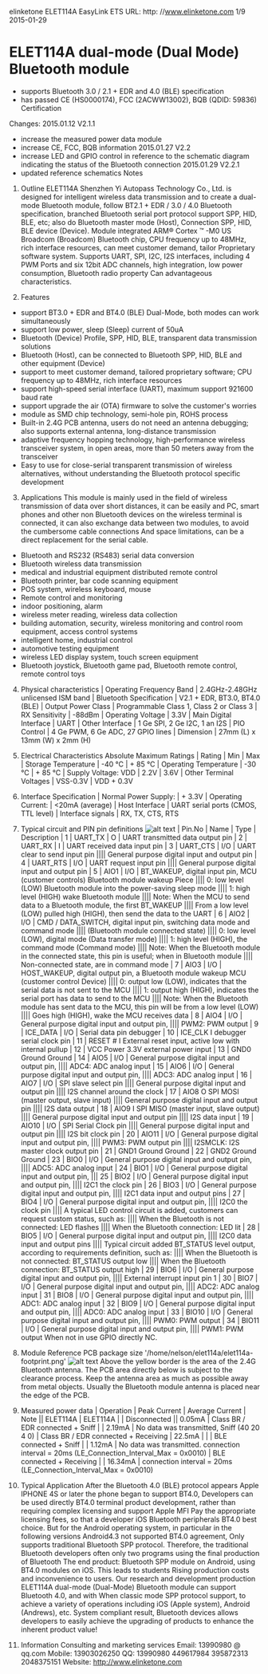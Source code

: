 elinketone ELET114A EasyLink ETS
URL: http: //www.elinketone.com 1/9 2015-01-29
# ELET114A dual-mode (Dual Mode) Bluetooth module
* supports Bluetooth 3.0 / 2.1 + EDR and 4.0 (BLE) specification
* has passed CE (HS0000174), FCC (2ACWW13002), BQB (QDID: 59836) Certification

Changes:
2015.01.12 V2.1.1
* increase the measured power data module
* increase CE, FCC, BQB information
2015.01.27 V2.2
* increase LED and GPIO control in reference to the schematic diagram indicating the status of the Bluetooth connection
2015.01.29 V2.2.1
* updated reference schematics Notes

1. Outline
ELET114A Shenzhen Yi Autopass Technology Co., Ltd. is designed for intelligent wireless data transmission and to create a dual-mode Bluetooth module, follow BT2.1 + EDR / 3.0 / 4.0 Bluetooth specification, branched Bluetooth serial port protocol support SPP, HID, BLE, etc; also do Bluetooth master mode (Host), Connection SPP, HID, BLE device (Device).
Module integrated ARM® Cortex ™ -M0 US Broadcom (Broadcom) Bluetooth chip, CPU frequency up to 48MHz, rich interface resources, can meet customer demand, tailor Proprietary software system. Supports UART, SPI, I2C, I2S interfaces, including 4 PWM Ports and six 12bit ADC channels, high integration, low power consumption, Bluetooth radio property Can advantageous characteristics.

2. Features
* support BT3.0 + EDR and BT4.0 (BLE) Dual-Mode, both modes can work simultaneously
* support low power, sleep (Sleep) current of 50uA
* Bluetooth (Device) Profile, SPP, HID, BLE, transparent data transmission solutions
* Bluetooth (Host), can be connected to Bluetooth SPP, HID, BLE and other equipment (Device)
* support to meet customer demand, tailored proprietary software; CPU frequency up to 48MHz, rich interface resources
* support high-speed serial interface (UART), maximum support 921600 baud rate
* support upgrade the air (OTA) firmware to solve the customer's worries
* module as SMD chip technology, semi-hole pin, ROHS process
* Built-in 2.4G PCB antenna, users do not need an antenna debugging; also supports external antenna, long-distance transmission
* adaptive frequency hopping technology, high-performance wireless transceiver system, in open areas, more than 50 meters away from the transceiver
* Easy to use for close-serial transparent transmission of wireless alternatives, without understanding the Bluetooth protocol specific development

3. Applications
This module is mainly used in the field of wireless transmission of data over short distances, it can be easily and PC, smart phones and other non Bluetooth devices on the wireless terminal is connected, it can also exchange data between two modules, to avoid the cumbersome cable connections And space limitations, can be a direct replacement for the serial cable.
* Bluetooth and RS232 (RS483) serial data conversion
* Bluetooth wireless data transmission
* medical and industrial equipment distributed remote control
* Bluetooth printer, bar code scanning equipment
* POS system, wireless keyboard, mouse
* Remote control and monitoring
* indoor positioning, alarm
* wireless meter reading, wireless data collection
* building automation, security, wireless monitoring and control room equipment, access control systems
* intelligent home, industrial control
* automotive testing equipment
* wireless LED display system, touch screen equipment
* Bluetooth joystick, Bluetooth game pad, Bluetooth remote control, remote control toys

4. Physical characteristics
| Operating Frequency Band | 2.4GHz-2.48GHz unlicensed ISM band
| Bluetooth Specification | V2.1 + EDR, BT3.0, BT4.0 (BLE)
| Output Power Class | Programmable Class 1, Class 2 or Class 3
| RX Sensitivity | -88dBm
| Operating Voltage | 3.3V
| Main Digital Interface | UART
| Other Interface | 1 Ge SPI, 2 Ge I2C, 1 an I2S
| PIO Control | 4 Ge PWM, 6 Ge ADC, 27 GPIO lines
| Dimension | 27mm (L) x 13mm (W) x 2mm (H)

5. Electrical Characteristics
Absolute Maximum Ratings
| Rating | Min | Max
| Storage Temperature | -40 ℃ | + 85 ℃
| Operating Temperature | -30 ℃ | + 85 ℃
| Supply Voltage: VDD | 2.2V | 3.6V
| Other Terminal Voltages | VSS-0.3V | VDD + 0.3V

6. Interface Specification
| Normal Power Supply: | + 3.3V
| Operating Current: | <20mA (average)
| Host Interface | UART serial ports (CMOS, TTL level)
| Interface signals | RX, TX, CTS, RTS



7. Typical circuit and PIN pin definitions
![alt text](https://github.com/RussNelson/ELET114A/otherdocs/elet114a-schematic2.jpg "ELET114A schematic")
| Pin.No | Name | Type | Description
| 1 | UART_TX | O | UART transmitted data output pin
| 2 | UART_RX | I | UART received data input pin
| 3 | UART_CTS | I/O | UART clear to send input pin
||||    General purpose digital input and output pin
| 4 | UART_RTS | I/O | UART request input pin
||||    General purpose digital input and output pin
| 5 | AIO1 | I/O | BT_WAKEUP, digital input pin, MCU (customer controls) Bluetooth module wakeup
Piece
||||    0: low level (LOW) Bluetooth module into the power-saving sleep mode
||||    1: high level (HIGH) wake Bluetooth module
||||    Note: When the MCU to send data to a Bluetooth module, the first BT_WAKEUP
||||    From a low level (LOW) pulled high (HIGH), then send the data to the UART
| 6 | AIO2 | I/O | CMD / DATA_SWITCH, digital input pin, switching data mode and command mode
||||    (Bluetooth module connected state)
||||    0: low level (LOW), digital mode (Data transfer mode)
||||    1: high level (HIGH), the command mode (Command mode)
||||    Note: When the Bluetooth module in the connected state, this pin is useful; when in Bluetooth module
||||    Non-connected state, are in command mode
| 7 | AIO3 | I/O | HOST_WAKEUP, digital output pin, a Bluetooth module wakeup MCU (customer control
Device)
||||    0: output low (LOW), indicates that the serial data is not sent to the MCU
||||    1: output high (HIGH), indicates the serial port has data to send to the MCU
||||    Note: When the Bluetooth module has sent data to the MCU, this pin will be from a low level (LOW)
||||    Goes high (HIGH), wake the MCU receives data
| 8 | AIO4 | I/O | General purpose digital input and output pin,
||||    PWM2: PWM output
| 9 | ICE_DATA | I/O | Serial data pin debugger
| 10 | ICE_CLK I debugger serial clock pin
| 11 | RESET # I External reset input, active low with internal pullup
| 12 | VCC Power 3.3V external power input
| 13 | GND0 Ground Ground
| 14 | AIO5 | I/O | General purpose digital input and output pin,
||||    ADC4: ADC analog input
| 15 | AIO6 | I/O | General purpose digital input and output pin,
||||    ADC3: ADC analog input
| 16 | AIO7 | I/O | SPI slave select pin
||||    General purpose digital input and output pin
||||    I2S channel around the clock
| 17 | AIO8 O SPI MOSI (master output, slave input)
||||    General purpose digital input and output pin
||||    I2S data output
| 18 | AIO9 I SPI MISO (master input, slave output)
||||    General purpose digital input and output pin
||||    I2S data input
| 19 | AIO10 | I/O | SPI Serial Clock pin
||||    General purpose digital input and output pin
||||    I2S bit clock pin
| 20 | AIO11 | I/O | General purpose digital input and output pin,
||||    PWM3: PWM output pin
||||    I2SMCLK: I2S master clock output pin
| 21 | GND1 Ground Ground
| 22 | GND2 Ground Ground
| 23 | BIO0 | I/O | General purpose digital input and output pin,
||||    ADC5: ADC analog input
| 24 | BIO1 | I/O | General purpose digital input and output pin,
|||   25 | BIO2 | I/O | General purpose digital input and output pin,
||||    I2C1 the clock pin
| 26 | BIO3 | I/O | General purpose digital input and output pin,
||||    I2C1 data input and output pins
| 27 | BIO4 | I/O | General purpose digital input and output pin,
||||    I2C0 the clock pin
||||    A typical LED control circuit is added, customers can request custom status, such as:
||||    When the Bluetooth is not connected: LED flashes
||||    When the Bluetooth connection: LED lit
| 28 | BIO5 | I/O | General purpose digital input and output pin,
||||    I2C0 data input and output pins
||||    Typical circuit added BT_STATUS level output, according to requirements definition, such as:
||||    When the Bluetooth is not connected: BT_STATUS output low
||||    When the Bluetooth connection: BT_STATUS output high
| 29 | BIO6 | I/O | General purpose digital input and output pin,
||||    External interrupt input pin 1
| 30 | BIO7 | I/O | General purpose digital input and output pin,
||||    ADC2: ADC analog input
| 31 | BIO8 | I/O | General purpose digital input and output pin,
||||    ADC1: ADC analog input
| 32 | BIO9 | I/O | General purpose digital input and output pin,
||||    ADC0: ADC analog input
| 33 | BIO10 | I/O | General purpose digital input and output pin,
||||    PWM0: PWM output
| 34 | BIO11 | I/O | General purpose digital input and output pin,
||||    PWM1: PWM output
When not in use GPIO directly NC.

8. Module Reference PCB package size
'/home/nelson/elet114a/elet114a-footprint.png'
![alt text](https://github.com/RussNelson/ELET114A/otherdocs/elet114a-footprint.png "ELET114A footprint")
Above the yellow border is the area of the 2.4G Bluetooth antenna. The PCB area directly below is subject to the clearance process. Keep the antenna area as much as possible away from metal objects. Usually the Bluetooth module antenna is placed near the edge of the PCB.

9. Measured power data
| Operation | Peak Current | Average Current | Note
||  ELET114A | ELET114A |
| Disconnected ||  0.05mA
| Class BR / EDR connected + Sniff | | 2.19mA | No data was transmitted, Sniff (40 20 4 0)
| Class BR / EDR connected + Receiving | 22.5mA | | 
| BLE connected + Sniff | | 1.12mA | No data was transmitted.  connection interval = 20ms (LE_Connection_Interval_Max = 0x0010)
| BLE connected + Receiving | | 16.34mA | connection interval = 20ms (LE_Connection_Interval_Max = 0x0010)

10. Typical Application
After the Bluetooth 4.0 (BLE) protocol appears Apple IPHONE 4S or later the phone began to support BT4.0,
Developers can be used directly BT4.0 terminal product development, rather than requiring complex licensing and support Apple MFI
Pay the appropriate licensing fees, so that a developer iOS Bluetooth peripherals BT4.0 best choice.
But for the Android operating system, in particular in the following versions Android4.3 not supported BT4.0 agreement,
Only supports traditional Bluetooth SPP protocol. Therefore, the traditional Bluetooth developers often only two programs using the final production of Bluetooth
The end product: Bluetooth SPP module on Android, using BT4.0 modules on iOS. This leads to students
Rising production costs and inconvenience to users.
Our research and development production ELET114A dual-mode (Dual-Mode) Bluetooth module can support Bluetooth 4.0, and with
When classic mode SPP protocol support, to achieve a variety of operations including iOS (Apple system), Android (Andrews), etc.
System compliant result, Bluetooth devices allows developers to easily achieve the upgrading of products to enhance the inherent product
value!


11. Information
Consulting and marketing services
Email: 13990980 @ qq.com
Mobile: 13903026250
QQ: 13990980 449617984 395872313 2048375151
Website: http://www.elinketone.com

